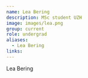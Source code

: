 ```yaml
---
name: Lea Bering
description: MSc student UZH
image: images/lea.png
group: current
role: undergrad
aliases:
  - Lea Bering
links:
---
```


Lea Bering